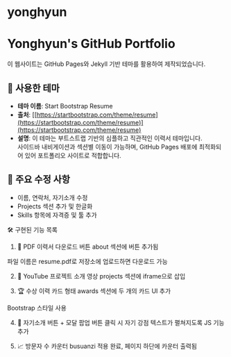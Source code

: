 # yonghyun
# Yonghyun's GitHub Portfolio

이 웹사이트는 GitHub Pages와 Jekyll 기반 테마를 활용하여 제작되었습니다.

## 📌 사용한 테마

- **테마 이름**: Start Bootstrap Resume
- **출처**: [[https://startbootstrap.com/theme/resume](https://startbootstrap.com/theme/resume)](https://startbootstrap.com/theme/resume)
- **설명**:
  이 테마는 부트스트랩 기반의 심플하고 직관적인 이력서 테마입니다.  
  사이드바 내비게이션과 섹션별 이동이 가능하며, GitHub Pages 배포에 최적화되어 있어 포트폴리오 사이트로 적합합니다.

## 🧩 주요 수정 사항

- 이름, 연락처, 자기소개 수정
- Projects 섹션 추가 및 한글화
- Skills 항목에 자격증 및 툴 추가

  
🛠️ 구현된 기능 목록
1. 📄 PDF 이력서 다운로드 버튼
about 섹션에 버튼 추가됨

파일 이름은 resume.pdf로 저장소에 업로드하면 다운로드 가능

2. 🎥 YouTube 프로젝트 소개 영상
projects 섹션에 iframe으로 삽입

3. 🏆 수상 이력 카드 형태
awards 섹션에 두 개의 카드 UI 추가

Bootstrap 스타일 사용

4. 💬 자기소개 버튼 + 모달 팝업
버튼 클릭 시 자기 강점 텍스트가 펼쳐지도록 JS 기능 추가

5. 📈 방문자 수 카운터
busuanzi 적용 완료, 페이지 하단에 카운터 출력됨
